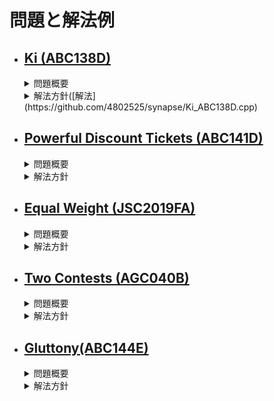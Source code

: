問題と解法例
=====
- [Ki (ABC138D)][ABC138D]
  - 
  <details><summary>問題概要</summary>

    - 大きさN，頂点番号1を根とする根付き木が与えられる．
    - 各頂点にはカウンターが設置されており，初期値は0である．  
    - 以下のような操作をQ回行う.  
      頂点pをねとする部分木に含まれる全ての頂点のカンターの値にxを足す
    - 全ての操作の後の各頂点のカウンターの値を求めよ．
  </details>
  <details><summary>解法方針([解法](https://github.com/4802525/synapse/Ki_ABC138D.cpp)</summary>
  </details>

- [Powerful Discount Tickets (ABC141D)][ABC141D]
  - 
  <details><summary>問題概要</summary>
  </details>
  <details><summary>解法方針</summary>
  </details>

- [Equal Weight (JSC2019FA)][JSC2019FA]
  - 
  <details><summary>問題概要</summary>
  </details>
  <details><summary>解法方針</summary>
  </details>

- [Two Contests (AGC040B)][AGC040B]
  -
  <details><summary>問題概要</summary>
  </details>
  <details><summary>解法方針</summary>
  </details>

- [Gluttony(ABC144E)][ABC144E]
  -
  <details><summary>問題概要</summary>
  </details>
  <details><summary>解法方針</summary>
  </details>


[ABC138D]:https://atcoder.jp/contests/abc138/tasks/abc138_d
[ABC141D]:https://atcoder.jp/contests/abc141/tasks/abc141_d
[JSC2019FA]:https://atcoder.jp/contests/jsc2019-final/tasks/jsc2019_final_a
[AGC040B]:https://atcoder.jp/contests/agc040/tasks/agc040_b
[ABC144E]:https://atcoder.jp/contests/abc144/tasks/abc144_e